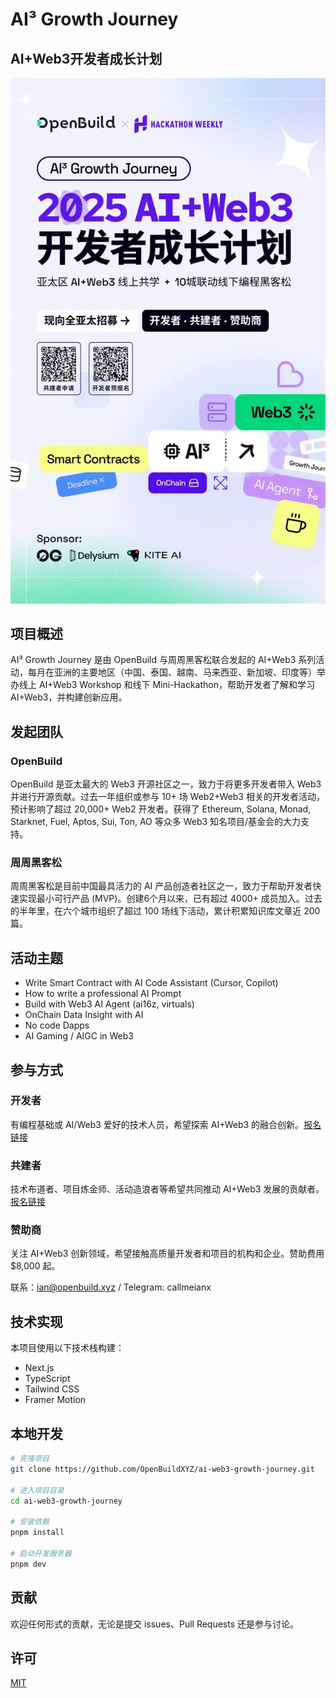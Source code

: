 # AI³ Growth Journey

## AI+Web3开发者成长计划

![AI+Web3 Growth Journey](public/aiweb3poster.png)

## 项目概述

AI³ Growth Journey 是由 OpenBuild 与周周黑客松联合发起的 AI+Web3 系列活动，每月在亚洲的主要地区（中国、泰国、越南、马来西亚、新加坡、印度等）举办线上 AI+Web3 Workshop 和线下 Mini-Hackathon，帮助开发者了解和学习 AI+Web3，并构建创新应用。

## 发起团队

### OpenBuild

OpenBuild 是亚太最大的 Web3 开源社区之一，致力于将更多开发者带入 Web3 并进行开源贡献。过去一年组织或参与 10+ 场 Web2+Web3 相关的开发者活动，预计影响了超过 20,000+ Web2 开发者。获得了 Ethereum, Solana, Monad, Starknet, Fuel, Aptos, Sui, Ton, AO 等众多 Web3 知名项目/基金会的大力支持。

### 周周黑客松

周周黑客松是目前中国最具活力的 AI 产品创造者社区之一，致力于帮助开发者快速实现最小可行产品 (MVP)。创建6个月以来，已有超过 4000+ 成员加入。过去的半年里，在六个城市组织了超过 100 场线下活动，累计积累知识库文章近 200 篇。

## 活动主题

- Write Smart Contract with AI Code Assistant (Cursor, Copilot)
- How to write a professional AI Prompt
- Build with Web3 AI Agent (ai16z, virtuals)
- OnChain Data Insight with AI
- No code Dapps
- AI Gaming / AIGC in Web3

## 参与方式

### 开发者

有编程基础或 AI/Web3 爱好的技术人员，希望探索 AI+Web3 的融合创新。[报名链接](https://forms.gle/1TRpwYkSJ8CRo6ux6)

### 共建者

技术布道者、项目炼金师、活动造浪者等希望共同推动 AI+Web3 发展的贡献者。[报名链接](https://forms.gle/9HjwvPPJLtQiuMmeA)

### 赞助商

关注 AI+Web3 创新领域，希望接触高质量开发者和项目的机构和企业。赞助费用 $8,000 起。

联系：ian@openbuild.xyz / Telegram: callmeianx

## 技术实现

本项目使用以下技术栈构建：

- Next.js
- TypeScript
- Tailwind CSS
- Framer Motion

## 本地开发

```bash
# 克隆项目
git clone https://github.com/OpenBuildXYZ/ai-web3-growth-journey.git

# 进入项目目录
cd ai-web3-growth-journey

# 安装依赖
pnpm install

# 启动开发服务器
pnpm dev
```

## 贡献

欢迎任何形式的贡献，无论是提交 issues、Pull Requests 还是参与讨论。

## 许可

[MIT](LICENSE) 